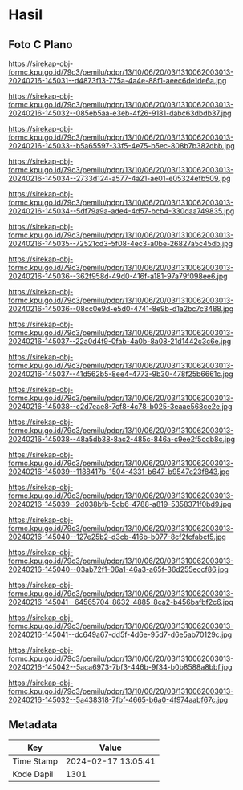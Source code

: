 # Hasil

## Foto C Plano

https://sirekap-obj-formc.kpu.go.id/79c3/pemilu/pdpr/13/10/06/20/03/1310062003013-20240216-145031--d4873f13-775a-4a4e-88f1-aeec6de1de6a.jpg

https://sirekap-obj-formc.kpu.go.id/79c3/pemilu/pdpr/13/10/06/20/03/1310062003013-20240216-145032--085eb5aa-e3eb-4f26-9181-dabc63dbdb37.jpg

https://sirekap-obj-formc.kpu.go.id/79c3/pemilu/pdpr/13/10/06/20/03/1310062003013-20240216-145033--b5a65597-33f5-4e75-b5ec-808b7b382dbb.jpg

https://sirekap-obj-formc.kpu.go.id/79c3/pemilu/pdpr/13/10/06/20/03/1310062003013-20240216-145034--2733d124-a577-4a21-ae01-e05324efb509.jpg

https://sirekap-obj-formc.kpu.go.id/79c3/pemilu/pdpr/13/10/06/20/03/1310062003013-20240216-145034--5df79a9a-ade4-4d57-bcb4-330daa749835.jpg

https://sirekap-obj-formc.kpu.go.id/79c3/pemilu/pdpr/13/10/06/20/03/1310062003013-20240216-145035--72521cd3-5f08-4ec3-a0be-26827a5c45db.jpg

https://sirekap-obj-formc.kpu.go.id/79c3/pemilu/pdpr/13/10/06/20/03/1310062003013-20240216-145036--362f958d-49d0-416f-a181-97a79f098ee6.jpg

https://sirekap-obj-formc.kpu.go.id/79c3/pemilu/pdpr/13/10/06/20/03/1310062003013-20240216-145036--08cc0e9d-e5d0-4741-8e9b-d1a2bc7c3488.jpg

https://sirekap-obj-formc.kpu.go.id/79c3/pemilu/pdpr/13/10/06/20/03/1310062003013-20240216-145037--22a0d4f9-0fab-4a0b-8a08-21d1442c3c6e.jpg

https://sirekap-obj-formc.kpu.go.id/79c3/pemilu/pdpr/13/10/06/20/03/1310062003013-20240216-145037--41d562b5-8ee4-4773-9b30-478f25b6661c.jpg

https://sirekap-obj-formc.kpu.go.id/79c3/pemilu/pdpr/13/10/06/20/03/1310062003013-20240216-145038--c2d7eae8-7cf8-4c78-b025-3eaae568ce2e.jpg

https://sirekap-obj-formc.kpu.go.id/79c3/pemilu/pdpr/13/10/06/20/03/1310062003013-20240216-145038--48a5db38-8ac2-485c-846a-c9ee2f5cdb8c.jpg

https://sirekap-obj-formc.kpu.go.id/79c3/pemilu/pdpr/13/10/06/20/03/1310062003013-20240216-145039--1188417b-1504-4331-b647-b9547e23f843.jpg

https://sirekap-obj-formc.kpu.go.id/79c3/pemilu/pdpr/13/10/06/20/03/1310062003013-20240216-145039--2d038bfb-5cb6-4788-a819-5358371f0bd9.jpg

https://sirekap-obj-formc.kpu.go.id/79c3/pemilu/pdpr/13/10/06/20/03/1310062003013-20240216-145040--127e25b2-d3cb-416b-b077-8cf2fcfabcf5.jpg

https://sirekap-obj-formc.kpu.go.id/79c3/pemilu/pdpr/13/10/06/20/03/1310062003013-20240216-145040--03ab72f1-06a1-46a3-a65f-36d255eccf86.jpg

https://sirekap-obj-formc.kpu.go.id/79c3/pemilu/pdpr/13/10/06/20/03/1310062003013-20240216-145041--64565704-8632-4885-8ca2-b456bafbf2c6.jpg

https://sirekap-obj-formc.kpu.go.id/79c3/pemilu/pdpr/13/10/06/20/03/1310062003013-20240216-145041--dc649a67-dd5f-4d6e-95d7-d6e5ab70129c.jpg

https://sirekap-obj-formc.kpu.go.id/79c3/pemilu/pdpr/13/10/06/20/03/1310062003013-20240216-145042--5aca6973-7bf3-446b-9f34-b0b8588a8bbf.jpg

https://sirekap-obj-formc.kpu.go.id/79c3/pemilu/pdpr/13/10/06/20/03/1310062003013-20240216-145032--5a438318-7fbf-4665-b6a0-4f974aabf67c.jpg


## Metadata

| Key        | Value               |
| ---------- | ------------------- |
| Time Stamp | 2024-02-17 13:05:41 |
| Kode Dapil | 1301                |



